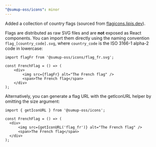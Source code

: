 ```yaml
---
"@sumup-oss/icons": minor
---
```


Added a collection of country flags (sourced from [flagicons.lipis.dev](https://flagicons.lipis.dev/)).

Flags are distributed as raw SVG files and are **not** exposed as React components. You can import them directly using the naming convention `flag_[country_code].svg`, where `country_code` is the ISO 3166-1 alpha-2 code in lowercase:

```tsx
import flagFr from '@sumup-oss/icons/flag_fr.svg';

const FrenchFlag = () => (
    <div>
        <img src={flagFr} alt="The French flag" />
        <span>The French flag</span>
    </div>
);
```

Alternatively, you can generate a flag URL with the getIconURL helper by omitting the size argument:

```tsx
import { getIconURL } from '@sumup-oss/icons';

const FrenchFlag = () => (
  <div>
      <img src={getIconURL('flag_fr')} alt="The French flag" />
      <span>The French flag</span>
  </div>
);
```
